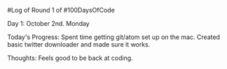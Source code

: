 #Log of Round 1 of #100DaysOfCode

Day 1: October 2nd. Monday

Today's Progress: Spent time getting git/atom set up on the mac. Created basic twitter downloader and made sure it works. 

Thoughts: Feels good to be back at coding.
